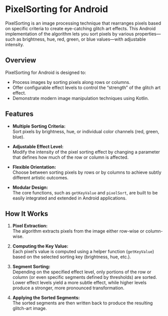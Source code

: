 # PixelSorting for Android

PixelSorting is an image processing technique that rearranges pixels based on specific criteria to create eye-catching glitch art effects. This Android implementation of the algorithm lets you sort pixels by various properties—such as brightness, hue, red, green, or blue values—with adjustable intensity.

## Overview

PixelSorting for Android is designed to:
- Process images by sorting pixels along rows or columns.
- Offer configurable effect levels to control the “strength” of the glitch art effect.
- Demonstrate modern image manipulation techniques using Kotlin.

## Features

- **Multiple Sorting Criteria:**  
  Sort pixels by brightness, hue, or individual color channels (red, green, blue).

- **Adjustable Effect Level:**  
  Modify the intensity of the pixel sorting effect by changing a parameter that defines how much of the row or column is affected.

- **Flexible Orientation:**  
  Choose between sorting pixels by rows or by columns to achieve subtly different artistic outcomes.

- **Modular Design:**  
  The core functions, such as `getKeyValue` and `pixelSort`, are built to be easily integrated and extended in Android applications.

## How It Works

1. **Pixel Extraction:**  
   The algorithm extracts pixels from the image either row-wise or column-wise.

2. **Computing the Key Value:**  
   Each pixel’s value is computed using a helper function (`getKeyValue`) based on the selected sorting key (brightness, hue, etc.).

3. **Segment Sorting:**  
   Depending on the specified effect level, only portions of the row or column (or even specific segments defined by thresholds) are sorted. Lower effect levels yield a more subtle effect, while higher levels produce a stronger, more pronounced transformation.

4. **Applying the Sorted Segments:**  
   The sorted segments are then written back to produce the resulting glitch-art image.
